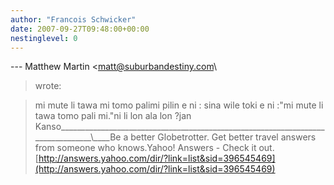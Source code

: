 ```yaml
---
author: "Francois Schwicker"
date: 2007-09-27T09:48:00+00:00
nestinglevel: 0
---
```

\---
 Matthew Martin <[matt@suburbandestiny.com](mailto://matt@suburbandestiny.com)\
> wrote:

> mi mute li tawa mi tomo palimi pilin e ni : sina wile toki e ni :"mi mute li tawa tomo pali mi."ni li lon ala lon ?jan Kanso\_\_\_\_\_\_\_\_\_\_\_\_\_\_\_\_\_\_\_\_\_\_\_\_\_\_\_\_\_\_\_\_\_\_\_\_\_\_\_\_\_\_\_\_\_\_\_\_\_\_\_\_\_\_\_\_\_\_\_\_\_\_\_\_\_\_\_\_\_\_\_\_\_\_\_\_\_\_\_\_\\\_\_\_\_Be a better Globetrotter. Get better travel answers from someone who knows.Yahoo! Answers - Check it out.[http://answers.yahoo.com/dir/?link=list&sid=396545469](http://answers.yahoo.com/dir/?link=list&sid=396545469)
